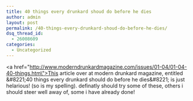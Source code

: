 ```yaml
---
title: 40 things every drunkard shoud do before he dies
author: admin
layout: post
permalink: /40-things-every-drunkard-shoud-do-before-he-dies/
dsq_thread_id:
  - 26008609
categories:
  - Uncategorized
---
```

<a href=\"http://www.moderndrunkardmagazine.com/issues/01-04/01-04-40-things.htm\">This article over at modern drunkard magazine, entitled \&#8221;40 things every drunkard should do before he dies\&#8221;</a> is just helarious! (so is my spelling). definatly should try some of these, others i should steer well away of, some i have already done!